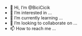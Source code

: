 - 👋 Hi, I’m @BiciCicik
- 👀 I’m interested in ...
- 🌱 I’m currently learning ...
- 💞️ I’m looking to collaborate on ...
- 📫 How to reach me ...

<!---
BiciCicik/BiciCicik is a ✨ special ✨ repository because its `README.md` (this file) appears on your GitHub profile.
You can click the Preview link to take a look at your changes.
--->
